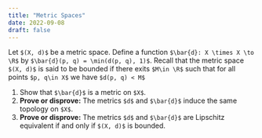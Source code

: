 ```yaml
---
title: "Metric Spaces"
date: 2022-09-08
draft: false
---
```


Let `$(X, d)$` be a metric space. Define a function `$\bar{d}: X \times X \to \R$` by `$\bar{d}(p, q) = \min(d(p, q), 1)$`. Recall that the metric space `$(X, d)$` is said to be bounded if there exits `$M\in \R$` such that for all points `$p, q\in X$` we have `$d(p, q) < M$` 

1. Show that `$\bar{d}$` is a metric on `$X$`.
2. __Prove or disprove:__  The metrics `$d$` and `$\bar{d}$` induce the same topology on `$X$`.
3. __Prove or disprove:__  The metrics `$d$` and `$\bar{d}$` are Lipschitz equivalent if and only if `$(X, d)$` is bounded.
